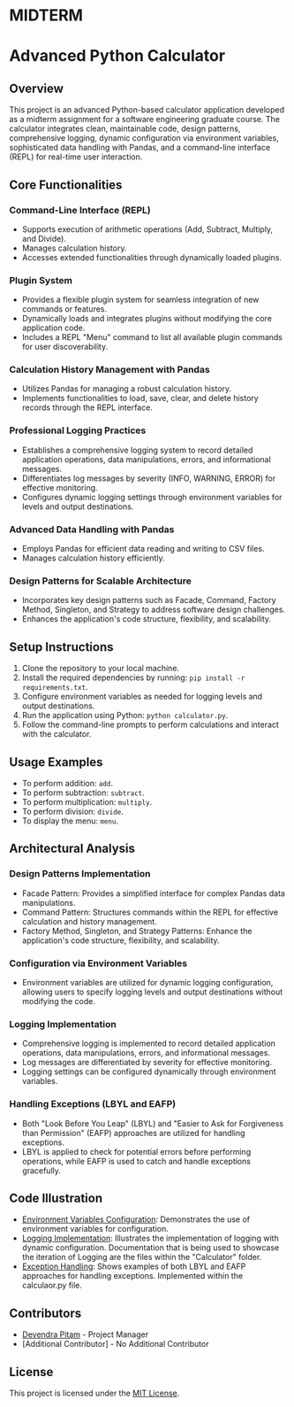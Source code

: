 # MIDTERM
# Advanced Python Calculator

## Overview
This project is an advanced Python-based calculator application developed as a midterm assignment for a software engineering graduate course. The calculator integrates clean, maintainable code, design patterns, comprehensive logging, dynamic configuration via environment variables, sophisticated data handling with Pandas, and a command-line interface (REPL) for real-time user interaction.

## Core Functionalities
### Command-Line Interface (REPL)
- Supports execution of arithmetic operations (Add, Subtract, Multiply, and Divide).
- Manages calculation history.
- Accesses extended functionalities through dynamically loaded plugins.

### Plugin System
- Provides a flexible plugin system for seamless integration of new commands or features.
- Dynamically loads and integrates plugins without modifying the core application code.
- Includes a REPL "Menu" command to list all available plugin commands for user discoverability.

### Calculation History Management with Pandas
- Utilizes Pandas for managing a robust calculation history.
- Implements functionalities to load, save, clear, and delete history records through the REPL interface.

### Professional Logging Practices
- Establishes a comprehensive logging system to record detailed application operations, data manipulations, errors, and informational messages.
- Differentiates log messages by severity (INFO, WARNING, ERROR) for effective monitoring.
- Configures dynamic logging settings through environment variables for levels and output destinations.

### Advanced Data Handling with Pandas
- Employs Pandas for efficient data reading and writing to CSV files.
- Manages calculation history efficiently.

### Design Patterns for Scalable Architecture
- Incorporates key design patterns such as Facade, Command, Factory Method, Singleton, and Strategy to address software design challenges.
- Enhances the application's code structure, flexibility, and scalability.

## Setup Instructions
1. Clone the repository to your local machine.
2. Install the required dependencies by running: `pip install -r requirements.txt`.
3. Configure environment variables as needed for logging levels and output destinations.
4. Run the application using Python: `python calculator.py`.
5. Follow the command-line prompts to perform calculations and interact with the calculator.

## Usage Examples
- To perform addition: `add`.
- To perform subtraction: `subtract`.
- To perform multiplication: `multiply`.
- To perform division: `divide`.
- To display the menu: `menu`.

## Architectural Analysis
### Design Patterns Implementation
- Facade Pattern: Provides a simplified interface for complex Pandas data manipulations.
- Command Pattern: Structures commands within the REPL for effective calculation and history management.
- Factory Method, Singleton, and Strategy Patterns: Enhance the application's code structure, flexibility, and scalability.

### Configuration via Environment Variables
- Environment variables are utilized for dynamic logging configuration, allowing users to specify logging levels and output destinations without modifying the code.

### Logging Implementation
- Comprehensive logging is implemented to record detailed application operations, data manipulations, errors, and informational messages.
- Log messages are differentiated by severity for effective monitoring.
- Logging settings can be configured dynamically through environment variables.

### Handling Exceptions (LBYL and EAFP)
- Both "Look Before You Leap" (LBYL) and "Easier to Ask for Forgiveness than Permission" (EAFP) approaches are utilized for handling exceptions.
- LBYL is applied to check for potential errors before performing operations, while EAFP is used to catch and handle exceptions gracefully.

## Code Illustration
- [Environment Variables Configuration](link_to_code): Demonstrates the use of environment variables for configuration.
- [Logging Implementation](https://github.com/dp787/midterm/blob/main/calculator/calculations.py): Illustrates the implementation of logging with dynamic configuration. Documentation that is being used to showcase the iteration of Logging are the files within the "Calculator" folder. 
- [Exception Handling](https://github.com/dp787/midterm/blob/main/calculator/calculator.py): Shows examples of both LBYL and EAFP approaches for handling exceptions. Implemented within the calculaor.py file.

## Contributors
- [Devendra Pitam](https://github.com/dp787) - Project Manager
- [Additional Contributor] - No Additional Contributor 

## License
This project is licensed under the [MIT License](link_to_license).
